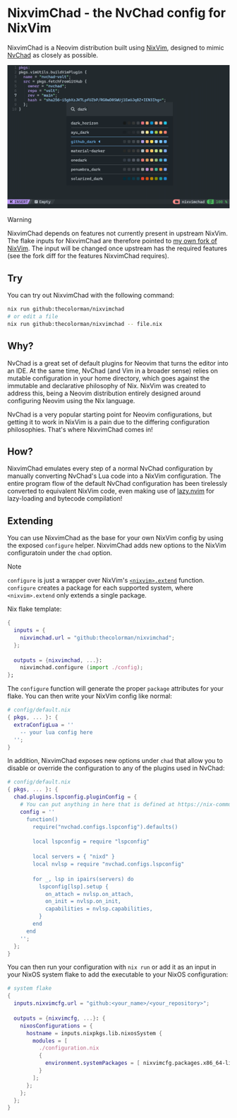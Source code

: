 # NixvimChad - the NvChad config for NixVim

NixvimChad is a Neovim distribution built using [NixVim](https://github.com/nix-community/nixvim), designed to mimic [NvChad](https://nvchad.com) as closely as possible.

![nvimchad.png](./assets/nixvimchad.png)

> [!WARNING]
> NixvimChad depends on features not currently present in upstream NixVim. The flake inputs for NixvimChad are therefore pointed to [my own fork of NixVim](https://github.com/thecolorman/nixvim). The input will be changed once upstream has the required features (see the fork diff for the features NixvimChad requires).

## Try

You can try out NixvimChad with the following command:

```bash
nix run github:thecolorman/nixvimchad
# or edit a file
nix run github:thecolorman/nixvimchad -- file.nix
```

## Why?

NvChad is a great set of default plugins for Neovim that turns the editor into an IDE. At the same time, NvChad (and Vim in a broader sense) relies on mutable configuration in your home directory, which goes against the immutable and declarative philosophy of Nix. NixVim was created to address this, being a Neovim distribution entirely designed around configuring Neovim using the Nix language.

NvChad is a very popular starting point for Neovim configurations, but getting it to work in NixVim is a pain due to the differing configuration philosophies. That's where NixvimChad comes in!

## How?

NixvimChad emulates every step of a normal NvChad configuration by manually converting NvChad's Lua code into a NixVim configuration. The entire program flow of the default NvChad configuration has been tirelessly converted to equivalent NixVim code, even making use of [lazy.nvim](https://lazy.folke.io/) for lazy-loading and bytecode compilation!

## Extending

You can use NixvimChad as the base for your own NixVim config by using the exposed `configure` helper. NixvimChad adds new options to the NixVim configuratoin under the `chad` option.

> [!NOTE]
> `configure` is just a wrapper over NixVim's [`<nixvim>.extend`](https://nix-community.github.io/nixvim/platforms/standalone.html?highlight=extend#extending-an-existing-configuration) function. `configure` creates a package for each supported system, where `<nixvim>.extend` only extends a single package.

Nix flake template:

```nix
{
  inputs = {
    nixvimchad.url = "github:thecolorman/nixvimchad";
  };

  outputs = {nixvimchad, ...}:
    nixvimchad.configure (import ./config);
};
```

The `configure` function will generate the proper `package` attributes for your flake. You can then write your NixVim config like normal:  

```nix
# config/default.nix
{ pkgs, ... }: {
  extraConfigLua = ''
    -- your lua config here
  '';
}
```

In addition, NixvimChad exposes new options under `chad` that allow you to disable or override the configuration to any of the plugins used in NvChad:

```nix
# config/default.nix
{ pkgs, ... }: {
  chad.plugins.lspconfig.pluginConfig = {
    # You can put anything in here that is defined at https://nix-community.github.io/nixvim/plugins/lazy/plugins.html
    config = ''
      function()
        require("nvchad.configs.lspconfig").defaults()

        local lspconfig = require "lspconfig"

        local servers = { "nixd" }
        local nvlsp = require "nvchad.configs.lspconfig"

        for _, lsp in ipairs(servers) do
          lspconfig[lsp].setup {
            on_attach = nvlsp.on_attach,
            on_init = nvlsp.on_init,
            capabilities = nvlsp.capabilities,
          }
        end
      end
    '';
  };
}
```

You can then run your configuration with `nix run` or add it as an input in your NixOS system flake to add the executable to your NixOS configuration:

```nix
# system flake
{
  inputs.nixvimcfg.url = "github:<your_name>/<your_repository>";
  
  outputs = {nixvimcfg, ...}: {
    nixosConfigurations = {
      hostname = inputs.nixpkgs.lib.nixosSystem {
        modules = [
          ./configuration.nix
          {
            environment.systemPackages = [ nixvimcfg.packages.x86_64-linux.default ];
          }
        ];
      };
    };
  };
}
```
